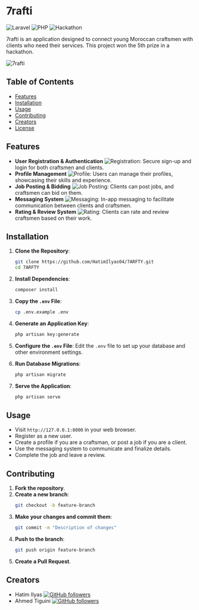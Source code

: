 # 7rafti

![Laravel](https://img.shields.io/badge/laravel-v8.x-red)
![PHP](https://img.shields.io/badge/php-%5E7.3-blue)
![Hackathon](https://img.shields.io/badge/Hackathon-5th_Place-green)

7rafti is an application designed to connect young Moroccan craftsmen with clients who need their services. This project won the 5th prize in a hackathon.

![7rafti](https://via.placeholder.com/800x400.png?text=7rafti+App+Screenshot)

## Table of Contents
- [Features](#features)
- [Installation](#installation)
- [Usage](#usage)
- [Contributing](#contributing)
- [Creators](#creators)
- [License](#license)

## Features
- **User Registration & Authentication** ![Registration](https://img.shields.io/badge/feature-user--registration-brightgreen): Secure sign-up and login for both craftsmen and clients.
- **Profile Management** ![Profile](https://img.shields.io/badge/feature-profile--management-brightgreen): Users can manage their profiles, showcasing their skills and experience.
- **Job Posting & Bidding** ![Job Posting](https://img.shields.io/badge/feature-job--posting-brightgreen): Clients can post jobs, and craftsmen can bid on them.
- **Messaging System** ![Messaging](https://img.shields.io/badge/feature-messaging-brightgreen): In-app messaging to facilitate communication between clients and craftsmen.
- **Rating & Review System** ![Rating](https://img.shields.io/badge/feature-rating--review-brightgreen): Clients can rate and review craftsmen based on their work.

## Installation

1. **Clone the Repository**:
    ```bash
    git clone https://github.com/HatimIlyas04/7ARFTY.git
    cd 7ARFTY
    ```

2. **Install Dependencies**:
    ```bash
    composer install
    ```

3. **Copy the `.env` File**:
    ```bash
    cp .env.example .env
    ```

4. **Generate an Application Key**:
    ```bash
    php artisan key:generate
    ```

5. **Configure the `.env` File**:
    Edit the `.env` file to set up your database and other environment settings.

6. **Run Database Migrations**:
    ```bash
    php artisan migrate
    ```

7. **Serve the Application**:
    ```bash
    php artisan serve
    ```

## Usage

- Visit `http://127.0.0.1:8000` in your web browser.
- Register as a new user.
- Create a profile if you are a craftsman, or post a job if you are a client.
- Use the messaging system to communicate and finalize details.
- Complete the job and leave a review.

## Contributing

1. **Fork the repository**.
2. **Create a new branch**:
    ```bash
    git checkout -b feature-branch
    ```
3. **Make your changes and commit them**:
    ```bash
    git commit -m "Description of changes"
    ```
4. **Push to the branch**:
    ```bash
    git push origin feature-branch
    ```
5. **Create a Pull Request**.

## Creators
- Hatim Ilyas [![GitHub followers](https://img.shields.io/github/followers/HatimIlyas04?label=Follow&style=social)](https://github.com/hatimIlyas04)
- Ahmed Tiguini [![GitHub followers](https://img.shields.io/github/followers/AhmedTiguini?label=Follow&style=social)](https://github.com/redwood0riginal)
